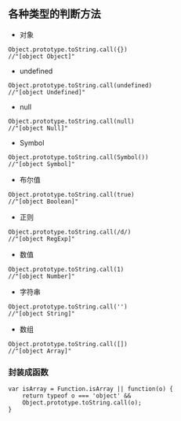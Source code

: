 ## 各种类型的判断方法

* 对象
```
Object.prototype.toString.call({})
//"[object Object]"
```

* undefined
```
Object.prototype.toString.call(undefined)
//"[object Undefined]"
```

* null
```
Object.prototype.toString.call(null)
//"[object Null]"
```

* Symbol
```
Object.prototype.toString.call(Symbol())
//"[object Symbol]"
```

* 布尔值
```
Object.prototype.toString.call(true)
//"[object Boolean]"
```

* 正则
```
Object.prototype.toString.call(/d/)
//"[object RegExp]"
```

* 数值
```
Object.prototype.toString.call(1)
//"[object Number]"
```

* 字符串
```
Object.prototype.toString.call('')
//"[object String]"
```

* 数组
```
Object.prototype.toString.call([])
//"[object Array]"
```

### 封装成函数
```
var isArray = Function.isArray || function(o) {
	return typeof o === 'object' && 
	Object.prototype.toString.call(o);
}
```